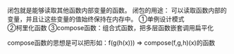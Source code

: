 闭包就是能够读取其他函数内部变量的函数。
闭包的用途：
可以读取函数内部的变量，并且让这些变量的值始终保持在内存中。
①单例设计模式  
②柯里化函数
③compose函数：组合式函数，把多层函数嵌套调用扁平化

  compose函数的思想是可以把形如：f(g(h(x))) => compose(f,g,h)(x)的函数
